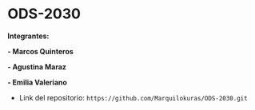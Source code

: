 
# ODS-2030

**Integrantes:**

**- Marcos Quinteros**

**- Agustina Maraz**

**- Emilia Valeriano**

-   Link del repositorio: `https://github.com/Marquilokuras/ODS-2030.git`

